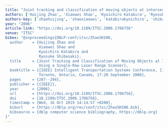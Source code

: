 ```yaml
---
title: "Joint tracking and classification of moving objects at intersection using a single-row laser range scanner"
authors: ['Huijing Zhao', 'Xiaowei Shao', 'Kyoichiro Katabira', 'Ryosuke Shibasaki']
authors-key: ['zhaohuijing', 'shaoxiaowei', 'katabirakyoichiro', 'shibasakiryosuke']
year: "2006"
article-link: "https://doi.org/10.1109/ITSC.2006.1706756"
venue: "ITSC"
bibex: "@inproceedings{DBLP:conf/itsc/ZhaoSKS06,
  author    = {Huijing Zhao and
               Xiaowei Shao and
               Kyoichiro Katabira and
               Ryosuke Shibasaki},
  title     = {Joint Tracking and Classification of Moving Objects at Intersection
               Using a Single-Row Laser Range Scanner},
  booktitle = {{IEEE} Intelligent Transportation Systems Conference, {ITSC} 2006,
               Toronto, Ontario, Canada, 17-20 September 2006},
  pages     = {287--294},
  publisher = {{IEEE}},
  year      = {2006},
  url       = {https://doi.org/10.1109/ITSC.2006.1706756},
  doi       = {10.1109/ITSC.2006.1706756},
  timestamp = {Wed, 16 Oct 2019 14:14:57 +0200},
  biburl    = {https://dblp.org/rec/conf/itsc/ZhaoSKS06.bib},
  bibsource = {dblp computer science bibliography, https://dblp.org}
}"
---
```

